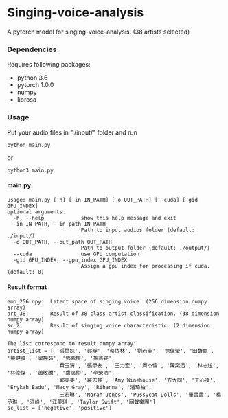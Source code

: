 # Singing-voice-analysis
A pytorch model for singing-voice-analysis. (38 artists selected)

### Dependencies

Requires following packages:

- python 3.6
- pytorch 1.0.0
- numpy
- librosa

### Usage
Put your audio files in "./input/" folder and run
```
python main.py
```
or
```
python3 main.py
```
#### main.py
```
usage: main.py [-h] [-in IN_PATH] [-o OUT_PATH] [--cuda] [-gid GPU_INDEX]
optional arguments:
  -h, --help            show this help message and exit
  -in IN_PATH, --in_path IN_PATH
                        Path to input audios folder (default: ./input/)
  -o OUT_PATH, --out_path OUT_PATH
                        Path to output folder (default: ./output/)
  --cuda                use GPU computation
  -gid GPU_INDEX, --gpu_index GPU_INDEX
                        Assign a gpu index for processing if cuda. (default: 0)
```
#### Result format
```
emb_256.npy:  Latent space of singing voice. (256 dimension numpy array)
art_38:       Result of 38 class artist classification. (38 dimension numpy array)
sc_2:         Result of singing voice characteristic. (2 dimension numpy array)

The list correspond to result numpy array:
artist_list = [ '張惠妹', '郭靜', '蔡依林', '劉若英', '徐佳瑩', '田馥甄', '蔡健雅', '梁靜茹', '鄧紫棋', '孫燕姿',
                '費玉清', '張學友', '王力宏', '周杰倫', '陳奕迅', '林志炫', '林俊傑', '蕭敬騰', '盧廣仲', '李榮浩',
                '郭美美', '羅志祥', 'Amy Winehouse', '方大同', '王心凌', 'Erykah Badu', 'Macy Gray', 'Rihanna', '潘瑋柏', 
                '王若琳', 'Norah Jones', 'Pussycat Dolls', '畢書盡', '楊丞琳', '汪峰', '江美琪', 'Taylor Swift', '回聲樂團']
sc_list = ['negative', 'positive']
```
